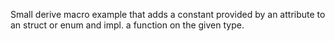 Small derive macro example that adds a constant provided by an attribute to an struct or enum and impl. a function on
the given type.
